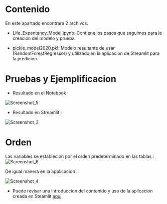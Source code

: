 # Contenido 
En este apartado encontrara 2 archivos:

- Life_Expentancy_Model.ipynb:
  Contiene los pasos que seguimos para la creacion del modelo y prueba.
 
- pickle_model2020.pkl:
Modelo resultante  de usar (RandomForestRegressor) y utilizado en la aplicacion de Streamlit para la  predicion.

# Pruebas y Ejemplificacion

- Resultado en el Notebook :

![Screenshot_5](https://user-images.githubusercontent.com/93687273/197405427-3cff2883-72f0-4bad-99b1-5b6fbe6265a7.png)

- Resultado en Streamlit :

![Screenshot_2](https://user-images.githubusercontent.com/93687273/197405374-eebc77d4-649f-4db9-927a-48e13afcf0c4.png)


# Orden
Las variables se establecion por el orden predeterminado en las tablas :
![Screenshot_6](https://user-images.githubusercontent.com/93687273/197405596-7a3b88bc-d00d-420c-aa21-456f9a7f79cb.png)

De igual manera en la applicacion :

![Screenshot_4](https://user-images.githubusercontent.com/93687273/197405382-8e36ab1d-af1c-4034-91be-c1660793a0da.png)

- Puede revisar una introduccion del contenido y uso de la aplicacion creada en Steamlit  [aquí](https://github.com/team1ndata/InData/tree/main/Streamlit-L)







